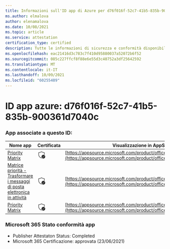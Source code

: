 ```yaml
---
title: Informazioni sull'ID app di Azure per d76f016f-52c7-41b5-835b-900361d7040c
ms.author: elmalova
author: elenamalova
ms.date: 10/08/2021
ms.topic: article
ms.service: attestation
certification_type: certified
description: Tutte le informazioni di sicurezza e conformità disponibili per d76f016f-52c7-41b5-835b-900361d7040c.
ms.openlocfilehash: eac21416d3c783c7f410d95880037a52072b6f52
ms.sourcegitcommit: 085c227ffcf8f88e6e55d3c40752a3df25642592
ms.translationtype: MT
ms.contentlocale: it-IT
ms.lasthandoff: 10/09/2021
ms.locfileid: "60255489"
---
```

# <a name="azure-app-id-d76f016f-52c7-41b5-835b-900361d7040c"></a>ID app azure: d76f016f-52c7-41b5-835b-900361d7040c


### <a name="apps-associated-with-this-id"></a>App associate a questo ID:
| **Nome app** | **Certificata** | **Visualizzazione in AppSource** |
|--------------|---------------|-----------------------|
| [Priority Matrix](https://docs.microsoft.com/microsoft-365-app-certification/forward/WA104382005) | <img alt="Certified application badge" src="../media/certified-badge.png" height="25" width="25" /> | [https://appsource.microsoft.com/product/office/WA104382005](https://appsource.microsoft.com/product/office/WA104382005) |
| [Matrice priorità - Trasformare i messaggi di posta elettronica in attività](https://docs.microsoft.com/microsoft-365-app-certification/forward/WA104381735) | <img alt="Certified application badge" src="../media/certified-badge.png" height="25" width="25" /> | [https://appsource.microsoft.com/product/office/WA104381735](https://appsource.microsoft.com/product/office/WA104381735) |
| [Priority Matrix](https://docs.microsoft.com/microsoft-365-app-certification/forward/appfluenceinc.m_pm_msft) | <img alt="Certified application badge" src="../media/certified-badge.png" height="25" width="25" /> | [https://appsource.microsoft.com/product/office/appfluenceinc.m_pm_msft](https://appsource.microsoft.com/product/office/appfluenceinc.m_pm_msft) |

### <a name="microsoft-365-app-compliance-status"></a>Microsoft 365 Stato conformità app
- Publisher Attestaton Status: Completed
- Microsoft 365 Certificazione: approvata (23/06/2021)
